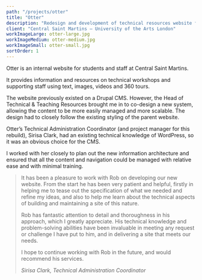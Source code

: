 ```yaml
---
path: "/projects/otter"
title: "Otter"
description: "Redesign and development of technical resources website for Central Saint Martins"
client: "Central Saint Martins — University of the Arts London"
workImageLarge: otter-large.jpg
workImageMedium: otter-medium.jpg
workImageSmall: otter-small.jpg
sortOrder: 1
---
```


Otter is an internal website for students and staff at Central Saint Martins.

It provides information and resources on technical workshops and supporting staff using text, images, videos and 360 tours.

The website previously existed on a Drupal CMS. However, the Head of Technical & Teaching Resources brought me in to co-design a new system, allowing the content to be more easily managed and more scalable. The design had to closely follow the existing styling of the parent website.

Otter’s Technical Administration Coordinator (and project manager for this rebuild), Sirisa Clark, had an existing technical knowledge of WordPress, so it was an obvious choice for the CMS.

I worked with her closely to plan out the new information architecture and ensured that all the content and navigation could be managed with relative ease and with minimal training.

> It has been a pleasure to work with Rob on developing our new website. From the start he has been very patient and helpful, firstly in helping me to tease out the specification of what we needed and refine my ideas, and also to help me learn about the technical aspects of building and maintaining a site of this nature.
>
> Rob has fantastic attention to detail and thoroughness in his approach, which I greatly appreciate. His technical knowledge and problem-solving abilities have been invaluable in meeting any request or challenge I have put to him, and in delivering a site that meets our needs.
>
> I hope to continue working with Rob in the future, and would recommend his services.
>
> <cite>Sirisa Clark, Technical Administration Coordinator</cite>
